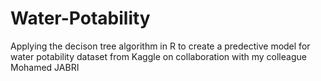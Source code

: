 # Water-Potability
Applying the decison tree algorithm in R to create a predective model for water potability dataset from Kaggle on collaboration with my colleague Mohamed JABRI 
